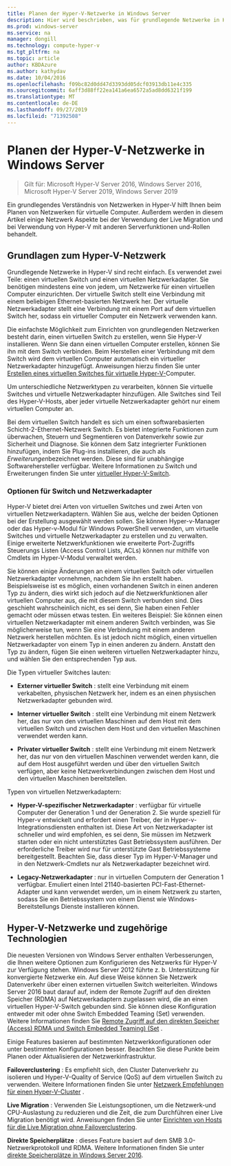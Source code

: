 ```yaml
---
title: Planen der Hyper-V-Netzwerke in Windows Server
description: Hier wird beschrieben, was für grundlegende Netzwerke in Hyper-V erforderlich ist, und enthält Links zu Anweisungen.
ms.prod: windows-server
ms.service: na
manager: dongill
ms.technology: compute-hyper-v
ms.tgt_pltfrm: na
ms.topic: article
author: KBDAzure
ms.author: kathydav
ms.date: 10/04/2016
ms.openlocfilehash: f09bc82d0dd47d3393dd05dcf03913db11e4c335
ms.sourcegitcommit: 6aff3d88ff22ea141a6ea6572a5ad8dd6321f199
ms.translationtype: MT
ms.contentlocale: de-DE
ms.lasthandoff: 09/27/2019
ms.locfileid: "71392508"
---
```

# <a name="plan-for-hyper-v-networking-in-windows-server"></a>Planen der Hyper-V-Netzwerke in Windows Server

>Gilt für: Microsoft Hyper-V Server 2016, Windows Server 2016, Microsoft Hyper-V Server 2019, Windows Server 2019
  
Ein grundlegendes Verständnis von Netzwerken in Hyper-V hilft Ihnen beim Planen von Netzwerken für virtuelle Computer. Außerdem werden in diesem Artikel einige Netzwerk Aspekte bei der Verwendung der Live Migration und bei Verwendung von Hyper-V mit anderen Serverfunktionen und-Rollen behandelt.  
  
## <a name="hyper-v-networking-basics"></a>Grundlagen zum Hyper-V-Netzwerk  
Grundlegende Netzwerke in Hyper-V sind recht einfach. Es verwendet zwei Teile: einen virtuellen Switch und einen virtuellen Netzwerkadapter. Sie benötigen mindestens eine von jedem, um Netzwerke für einen virtuellen Computer einzurichten. Der virtuelle Switch stellt eine Verbindung mit einem beliebigen Ethernet-basierten Netzwerk her. Der virtuelle Netzwerkadapter stellt eine Verbindung mit einem Port auf dem virtuellen Switch her, sodass ein virtueller Computer ein Netzwerk verwenden kann.  
  
Die einfachste Möglichkeit zum Einrichten von grundlegenden Netzwerken besteht darin, einen virtuellen Switch zu erstellen, wenn Sie Hyper-V installieren. Wenn Sie dann einen virtuellen Computer erstellen, können Sie ihn mit dem Switch verbinden. Beim Herstellen einer Verbindung mit dem Switch wird dem virtuellen Computer automatisch ein virtueller Netzwerkadapter hinzugefügt. Anweisungen hierzu finden Sie unter [Erstellen eines virtuellen Switches für virtuelle Hyper-V-](../get-started/Create-a-virtual-switch-for-Hyper-V-virtual-machines.md)Computer.  
  
Um unterschiedliche Netzwerktypen zu verarbeiten, können Sie virtuelle Switches und virtuelle Netzwerkadapter hinzufügen. Alle Switches sind Teil des Hyper-V-Hosts, aber jeder virtuelle Netzwerkadapter gehört nur einem virtuellen Computer an.  
  
Bei dem virtuellen Switch handelt es sich um einen softwarebasierten Schicht-2-Ethernet-Netzwerk Switch. Es bietet integrierte Funktionen zum überwachen, Steuern und Segmentieren von Datenverkehr sowie zur Sicherheit und Diagnose.  Sie können dem Satz integrierter Funktionen hinzufügen, indem Sie Plug-ins installieren, die auch als *Erweiterungen*bezeichnet werden. Diese sind für unabhängige Softwarehersteller verfügbar. Weitere Informationen zu Switch und Erweiterungen finden Sie unter [virtueller Hyper-V-Switch](../../hyper-v-virtual-switch/Hyper-V-Virtual-Switch.md).  
  
### <a name="switch-and-network-adapter-choices"></a>Optionen für Switch und Netzwerkadapter  
Hyper-V bietet drei Arten von virtuellen Switches und zwei Arten von virtuellen Netzwerkadaptern. Wählen Sie aus, welche der beiden Optionen bei der Erstellung ausgewählt werden sollen. Sie können Hyper-v-Manager oder das Hyper-v-Modul für Windows PowerShell verwenden, um virtuelle Switches und virtuelle Netzwerkadapter zu erstellen und zu verwalten. Einige erweiterte Netzwerkfunktionen wie erweiterte Port-Zugriffs Steuerungs Listen (Access Control Lists, ACLs) können nur mithilfe von Cmdlets im Hyper-V-Modul verwaltet werden.  
  
Sie können einige Änderungen an einem virtuellen Switch oder virtuellen Netzwerkadapter vornehmen, nachdem Sie ihn erstellt haben. Beispielsweise ist es möglich, einen vorhandenen Switch in einen anderen Typ zu ändern, dies wirkt sich jedoch auf die Netzwerkfunktionen aller virtuellen Computer aus, die mit diesem Switch verbunden sind.  Dies geschieht wahrscheinlich nicht, es sei denn, Sie haben einen Fehler gemacht oder müssen etwas testen. Ein weiteres Beispiel: Sie können einen virtuellen Netzwerkadapter mit einem anderen Switch verbinden, was Sie möglicherweise tun, wenn Sie eine Verbindung mit einem anderen Netzwerk herstellen möchten. Es ist jedoch nicht möglich, einen virtuellen Netzwerkadapter von einem Typ in einen anderen zu ändern. Anstatt den Typ zu ändern, fügen Sie einen weiteren virtuellen Netzwerkadapter hinzu, und wählen Sie den entsprechenden Typ aus.  
  
Die Typen virtueller Switches lauten:  
  
-   **Externer virtueller Switch** : stellt eine Verbindung mit einem verkabelten, physischen Netzwerk her, indem es an einen physischen Netzwerkadapter gebunden wird.  
  
-   **Interner virtueller Switch** : stellt eine Verbindung mit einem Netzwerk her, das nur von den virtuellen Maschinen auf dem Host mit dem virtuellen Switch und zwischen dem Host und den virtuellen Maschinen verwendet werden kann.  
  
-   **Privater virtueller Switch** : stellt eine Verbindung mit einem Netzwerk her, das nur von den virtuellen Maschinen verwendet werden kann, die auf dem Host ausgeführt werden und über den virtuellen Switch verfügen, aber keine Netzwerkverbindungen zwischen dem Host und den virtuellen Maschinen bereitstellen.  
  
Typen von virtuellen Netzwerkadaptern:  
  
-   **Hyper-V-spezifischer Netzwerkadapter** : verfügbar für virtuelle Computer der Generation 1 und der Generation 2. Sie wurde speziell für Hyper-v entwickelt und erfordert einen Treiber, der in Hyper-v-Integrationsdiensten enthalten ist. Diese Art von Netzwerkadapter ist schneller und wird empfohlen, es sei denn, Sie müssen im Netzwerk starten oder ein nicht unterstütztes Gast Betriebssystem ausführen. Der erforderliche Treiber wird nur für unterstützte Gast Betriebssysteme bereitgestellt. Beachten Sie, dass dieser Typ im Hyper-V-Manager und in den Netzwerk-Cmdlets nur als Netzwerkadapter bezeichnet wird.  
  
-   **Legacy-Netzwerkadapter** : nur in virtuellen Computern der Generation 1 verfügbar. Emuliert einen Intel 21140-basierten PCI-Fast-Ethernet-Adapter und kann verwendet werden, um in einem Netzwerk zu starten, sodass Sie ein Betriebssystem von einem Dienst wie Windows-Bereitstellungs Dienste installieren können.  
  
## <a name="hyper-v-networking-and-related-technologies"></a>Hyper-V-Netzwerke und zugehörige Technologien  
Die neuesten Versionen von Windows Server enthalten Verbesserungen, die Ihnen weitere Optionen zum Konfigurieren des Netzwerks für Hyper-V zur Verfügung stehen. Windows Server 2012 führte z. b. Unterstützung für konvergierte Netzwerke ein. Auf diese Weise können Sie Netzwerk Datenverkehr über einen externen virtuellen Switch weiterleiten. Windows Server 2016 baut darauf auf, indem der Remote Zugriff auf den direkten Speicher (RDMA) auf Netzwerkadaptern zugelassen wird, die an einen virtuellen Hyper-V-Switch gebunden sind. Sie können diese Konfiguration entweder mit oder ohne Switch Embedded Teaming (Set) verwenden. Weitere Informationen finden Sie [Remote Zugriff auf den direkten Speicher &#40;Access&#41; RDMA und Switch Embedded Teaming&#41; &#40;Set](../../hyper-v-virtual-switch/RDMA-and-Switch-Embedded-Teaming.md) .  
  
Einige Features basieren auf bestimmten Netzwerkkonfigurationen oder unter bestimmten Konfigurationen besser. Beachten Sie diese Punkte beim Planen oder Aktualisieren der Netzwerkinfrastruktur.  
  
**Failoverclustering** : Es empfiehlt sich, den Cluster Datenverkehr zu isolieren und Hyper-V-Quality of Service (QoS) auf dem virtuellen Switch zu verwenden. Weitere Informationen finden Sie unter [Netzwerk Empfehlungen für einen Hyper-V-Cluster](https://technet.microsoft.com/library/dn550728.aspx) .  
  
**Live Migration** : Verwenden Sie Leistungsoptionen, um die Netzwerk-und CPU-Auslastung zu reduzieren und die Zeit, die zum Durchführen einer Live Migration benötigt wird. Anweisungen finden Sie unter [Einrichten von Hosts für die Live Migration ohne Failoverclustering](../deploy/set-up-hosts-for-live-migration-without-failover-clustering.md).  
  
**Direkte Speicherplätze** : dieses Feature basiert auf dem SMB 3.0-Netzwerkprotokoll und RDMA. Weitere Informationen finden Sie unter [direkte Speicherplätze in Windows Server 2016](../../../storage/storage-spaces/storage-spaces-direct-overview.md).